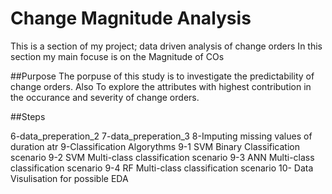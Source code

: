 # Change Magnitude Analysis
This is a section of my project; data driven analysis of change orders
In this section my main focuse is on the Magnitude of COs

##Purpose
The porpuse of this study is to investigate the predictability of change orders.
Also To explore the attributes with highest contribution in the occurance and severity of change orders.

##Steps

6-data_preperation_2
7-data_preperation_3
8-Imputing missing values of duration atr
9-Classification Algorythms
   9-1 SVM Binary Classification scenario
   9-2 SVM Multi-class classification scenario
   9-3 ANN Multi-class classification scenario
   9-4 RF  Multi-class classification scenario
10- Data Visulisation for possible EDA

